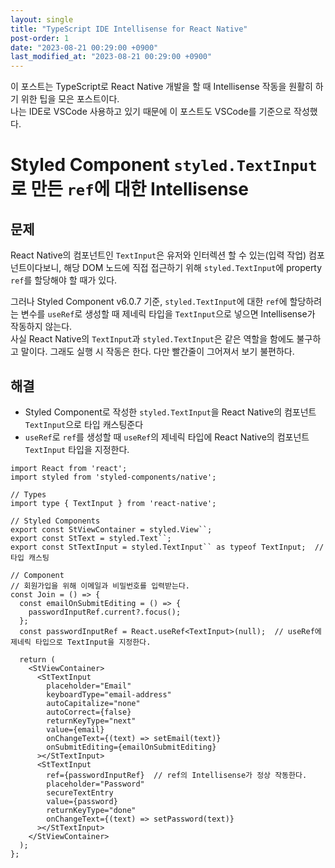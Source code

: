 ```yaml
---
layout: single
title: "TypeScript IDE Intellisense for React Native"
post-order: 1
date: "2023-08-21 00:29:00 +0900"
last_modified_at: "2023-08-21 00:29:00 +0900"
---
```


이 포스트는 TypeScript로 React Native 개발을 할 때 Intellisense 작동을 원활히 하기 위한 팁을 모은 포스트이다.<br/>
나는 IDE로 VSCode 사용하고 있기 때문에 이 포스트도 VSCode를 기준으로 작성했다.

# Styled Component `styled.TextInput`로 만든 `ref`에 대한 Intellisense

## 문제

React Native의 컴포넌트인 `TextInput`은 유저와 인터렉션 할 수 있는(입력 작업) 컴포넌트이다보니,
해당 DOM 노드에 직접 접근하기 위해 `styled.TextInput`에 property `ref`를 할당해야 할 때가 있다.

그러나 Styled Component v6.0.7 기준, `styled.TextInput`에 대한 `ref`에 할당하려는 변수를
`useRef`로 생성할 때 제네릭 타입을 `TextInput`으로 넣으면 Intellisense가 작동하지 않는다.<br/>
사실 React Native의 `TextInput`과 `styled.TextInput`은 같은 역할을 함에도 불구하고 말이다.
그래도 실행 시 작동은 한다. 다만 빨간줄이 그어져서 보기 불편하다.

## 해결

* Styled Component로 작성한 `styled.TextInput`을 React Native의 컴포넌트 `TextInput`으로 타입 캐스팅준다
* `useRef`로 `ref`를 생성할 때 `useRef`의 제네릭 타입에 React Native의 컴포넌트 `TextInput` 타입을 지정한다.

```tsx
import React from 'react';
import styled from 'styled-components/native';

// Types
import type { TextInput } from 'react-native';

// Styled Components
export const StViewContainer = styled.View``;
export const StText = styled.Text``;
export const StTextInput = styled.TextInput`` as typeof TextInput;  // 타입 캐스팅

// Component
// 회원가입을 위해 이메일과 비밀번호를 입력받는다.
const Join = () => {
  const emailOnSubmitEditing = () => {
    passwordInputRef.current?.focus();
  };
  const passwordInputRef = React.useRef<TextInput>(null);  // useRef에 제네릭 타입으로 TextInput을 지정한다.

  return (
    <StViewContainer>
      <StTextInput
        placeholder="Email"
        keyboardType="email-address"
        autoCapitalize="none"
        autoCorrect={false}
        returnKeyType="next"
        value={email}
        onChangeText={(text) => setEmail(text)}
        onSubmitEditing={emailOnSubmitEditing}
      ></StTextInput>
      <StTextInput
        ref={passwordInputRef}  // ref의 Intellisense가 정상 작동한다.
        placeholder="Password"
        secureTextEntry
        value={password}
        returnKeyType="done"
        onChangeText={(text) => setPassword(text)}
      ></StTextInput>
    </StViewContainer>
  );
};
```
